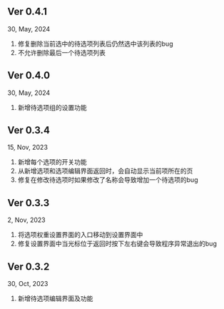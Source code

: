 ## Ver 0.4.1

30, May, 2024

1. 修复删除当前选中的待选项列表后仍然选中该列表的bug
2. 不允许删除最后一个待选项列表

## Ver 0.4.0

30, May, 2024

1. 新增待选项组的设置功能

## Ver 0.3.4

15, Nov, 2023

1. 新增每个选项的开关功能
2. 从新增选项和选项编辑界面返回时，会自动显示当前项所在的页
3. 修复在修改待选项时如果修改了名称会导致增加一个待选项的bug

## Ver 0.3.3

2, Nov, 2023

1. 将选项权重设置界面的入口移动到设置界面中
2. 修复设置界面中当光标位于返回时按下左右键会导致程序异常退出的bug

## Ver 0.3.2

30, Oct, 2023

1. 新增待选项编辑界面及功能

## Ver 0.3.1

24, Oct, 2023

1. 新增添加待选项界面及功能
2. 选项设置界面增加显示当前页码和总页数的功能

## Ver 0.3.0

25, Aug, 2023

1. 新增查看所有待选项信息功能

## Ver 0.2.1

21, Aug, 2023

1. 新增错误提示功能
2. 新增最小权重和最大权重的限制

## Ver 0.2.0

18, Aug, 2023

1. 新增设置界面
2. 设置界面增加设置是否根据权重进行选择的功能
3. 设置界面增加设置是否开启动态权重功能
4. 从次级菜单返回主菜单时光标自动指向进入次级菜单前的位置

## Ver 0.1.1

16, Aug, 2023

1. 新增选择结果显示界面

## Ver 0.1.0

15, Aug, 2023

1. 新增主菜单

## Ver 0.0.1

11, Aug, 2023

1. 根据权重从给定项目中随机选择
2. 动态权重调整